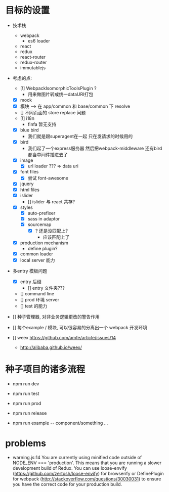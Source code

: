 # 目标的设置

- 技术栈
    - webpack
        - es6 loader
    - react
    - redux
    - react-router
    - redux-router
    - immutablejs

- 考虑的点:
    - [!] WebpackIsomorphicToolsPlugin ?
        - 用来做图片转成统一dataURI打包
    - [x] mock 
    - [x] 模块 --> 在 app/common 和 base/common 下 resolve
    - [] 不同页面的 store replace 问题
    - [!] i18n
        - finfa 暂无支持
    - [x] blue bird
        - 我们就是跟superagent在一起 只在发请求的时候用的
    - [x] bird
        - 我们起了一个express服务器 然后把webpack-middleware 还有bird都当中间件插进去了
    - [x] image
        - [x] url loader ??? => data uri
    - [x] font files
        - [x] 尝试 font-awesome
    - [x] jquery
    - [x] html files
    - [x] islider
        - [] islider 与 react 共存?
    - [x] styles
        - [x] auto-prefixer
        - [x] sass in adaptor
        - [x] sourcemap
            - [x] ? 还是没匹配上?
                - 应该匹配上了
    - [x] production mechanism
        - define plugin?
    - [x] common loader
    - [x] local server 能力
        
- 多entry 模板问题
    - [x] entry 后缀
        - [] entry 文件夹???
    - [] command line
    - [] prod 环境 server
    - [] test 的能力
        
- [] 种子管理器, 对非业务逻辑更改的警告作用

- [] 每个example / 模块, 可以很容易的分离出一个 webpack 开发环境
- [] weex https://github.com/amfe/article/issues/14
    - http://alibaba.github.io/weex/

# 种子项目的诸多流程

- npm run dev
- npm run test
- npm run prod 
- npm run release

- npm run example -- component/something ...

# problems

- warning.js:14 You are currently using minified code outside of NODE_ENV === 'production'. This means that you are running a slower development build of Redux. You can use loose-envify (https://github.com/zertosh/loose-envify) for browserify or DefinePlugin for webpack (http://stackoverflow.com/questions/30030031) to ensure you have the correct code for your production build.